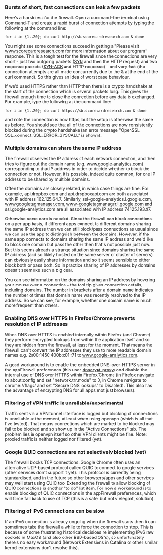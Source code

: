 ### Bursts of short, fast connections can leak a few packets

Here's a harsh test for the firewall.   Open a command-line terminal using Command-T and create a rapid burst of connection attempts by typing the following at the command line:

    for i in {1..20}; do curl http://sb.scorecardresearch.com & done

You might see some connections succeed in getting a "Please visit www.scorecardresearch.com for more information about our program" response.  This is a tough test for the firewall since the connections are very short - just two outgoing packets ([SYN](https://en.wikipedia.org/wiki/Transmission_Control_Protocol#Connection_establishment) and then the HTTP request) and two response packets ([SYN-ACK](https://en.wikipedia.org/wiki/Transmission_Control_Protocol#Connection_establishment) and HTTP response) - and very fast (the connection attempts are all made concurrently due to the & at the end of the curl command).  So this gives an idea of worst case behaviour.

If we'd used HTTPS rather than HTTP then there is a crypto handshake at the start of the connection which is several packets long.  This gives the firewall enough time to close the connection before any data is exchanged.    For example, type the following at the command line:

    for i in {1..20}; do curl https://sb.scorecardresearch.com & done

and note the connection is now https, but the setup is otherwise the same as before.  You should see that all of the connections are now consistently blocked during the crypto handshake (an error message "OpenSSL SSL_connect: SSL_ERROR_SYSCALL" is shown).

### Multiple domains can share the same IP address

The firewall observes the IP address of each network connection, and then tries to figure out the domain name (e.g. www.google-analytics.com) corresponding to that IP address in order to decide whether to block the connection or not.  However, it is possible, indeed quite common, for one IP address to be shared by multiple domains. 

Often the domains are closely related, in which case things are fine.  For example, api.dropbox.com and api.dropboxapi.com are both associated with IP address 162.125.64.7.  SImilarly, ssl-google-analytics.l.google.com, www.googletagmanager.com, www-googletagmanager.l.google.com and  ssl.google-analytics.com are all associated with IP address 74.125.193.97.

Otherwise some care is needed.  Since the firewall can block connections on a per app basis, if different apps connect to different domains sharing the same IP address then we can still block/pass connections as usual since we can use the app to distinguish between the domains.  However, if the same app connects to domains sharing the same IP address and we'd like to block one domain but pass the other then that's not possible just now.  But this seems already a strange situation since domains sharing the same IP address (and so liklely hosted on the same server or cluster of servers) can obviously easily share information and so it seems sensible to either block both or pass both.   So in practice sharing of IP addresses by domains doesn't seem like such a big deal.

You can see information on the domains sharing an IP address by hovering your mouse over a connection - the tool tip gives connection details, including domains.  The number in brackets after a domain name indicates the number of times that domain name was recently resolved to the IP address.  So we can see, for example, whether one domain name is much more frequent than others.

### Enabling DNS over HTTPS in Firefox/Chrome prevents resolution of IP addresses

When DNS over HTTPS is enabled internally within Firefox (and Chrome) they perform encrypted lookups from within the application itself and so they are hidden from the firewall, at least for the moment.   That means the firewall can't convert the IP addresses they use to more readable domain names e.g. 2a00:1450:400b:c01::71 to www.google-analytics.com.

A good workaround is to enable the embedded DNS-over-HTTPS server in the appFirewall preferences (this uses [dnscrypt-proxy](https://github.com/DNSCrypt/dnscrypt-proxy)) and disable the internal use of DNS over HTTPS within Firefox/Chrome (in Firefox navigate to about:config and set "network.trr.mode" to 0, in Chrome navigate to chrome://flags/ and set "Secure DNS lookups" to Disabled).   This also has the advantage of encrypting DNS for all apps (not just browsers).

### Filtering of VPN traffic is unreliable/experimental

Traffic sent via a VPN tunnel interface is logged but blocking of connections is unreliable at the moment, at least when using openvpn (which is all that I've tested).  That means connections which are marked to be blocked may fail to be blocked and so show up in the "Active Connections" tab.   The problem lies in openvpn itself so other VPN clients might be fine.    Note: proxied traffic is neither logged nor filtered (yet).

### Google QUIC connections are not selectively blocked (yet)

The firewall blocks TCP connections.  Google Chrome often uses an alternative UDP-based protocol called QUIC to connect to google services (other services don't support it yet).  This protocol is currently being standardised, and in the future so other browsers/apps and other services may well start using QUIC too.  Extending the firewall to allow blocking of QUIC connections is another "to do" list item.  For now a workaround is to enable blocking of QUIC connections in the appFirewall preferences, which will force fall back to use of TCP (this is a safe, but not v elegant, solution).   

### Filtering of IPv6 connections can be slow

If an IPv6 connection is already ongoing when the firewall starts then it can sometimes take the firewall a while to force the connection to stop.   This is because of some frustrating historical decisions re implementing IPv6 raw sockets in MacOS (and also other BSD-based OS's), so unfortunately there's no easy workaround (Network Extensions in Catalina or other similar kernel extensions don't resolve this).
